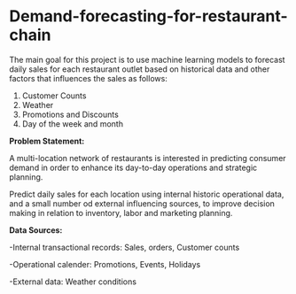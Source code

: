 # Demand-forecasting-for-restaurant-chain

The main goal for this project is to use machine learning models to forecast daily sales for each restaurant outlet based on historical data and other factors that influences the sales as follows:
  1. Customer Counts
  2. Weather
  3. Promotions and Discounts
  4. Day of the week and month

**Problem Statement:**

A multi-location network of restaurants is interested in predicting consumer demand in order to enhance its day-to-day operations and strategic planning.

Predict daily sales for each location using internal historic operational data, and a small number od external influencing sources, to improve decision making in relation to inventory, labor and marketing planning.

**Data Sources:**

-Internal transactional records: Sales, orders, Customer counts

-Operational calender: Promotions, Events, Holidays

-External data: Weather conditions
